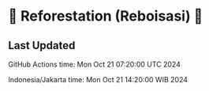 
# 🌳 Reforestation (Reboisasi) 🌲

## Last Updated

GitHub Actions time: Mon Oct 21 07:20:00 UTC 2024

Indonesia/Jakarta time: Mon Oct 21 14:20:00 WIB 2024
